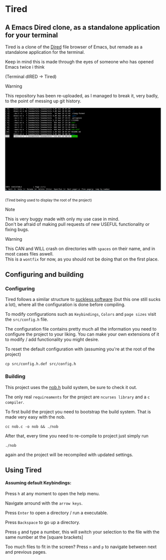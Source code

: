 # Tired

## A Emacs Dired clone, as a standalone application for your terminal 

Tired is a clone of the [Dired](https://wikemacs.org/wiki/Dired) file browser of Emacs, but remade as a standalone application for the terminal.

Keep in mind this is made through the eyes of someone who has opened Emacs twice i think

(Terminal dIRED -> Tired)

> [!WARNING]
> This repository has been re-uploaded, as I managed to break it, very badly, to the point of messing up git history.

<img src="image.png">

<sub>(Tired being used to display the root of the project)</sub>

> [!NOTE]
> This is very buggy made with only my use case in mind.\
> Don't be afraid of making pull requests of new USEFUL functionality or fixing bugs.

> [!WARNING]
> This CAN and WILL crash on directories with `spaces` on their name, and in most cases files aswell.\
> This is a `wontfix` for now, as you should not be doing that on the first place.

## Configuring and building

### Configuring

Tired follows a similar structure to [suckless software](https://suckless.org/) (but this one still sucks a lot), where
all the configuration is done before compiling.

To modify configurations such as `Keybindings`, `Colors` and `page sizes`
visit the `src/config.h` file.

The configuration file contains pretty much all the information you need to configure the project to your liking.
You can make your own extensions of it to modify /  add functionality you might desire.

To reset the default configuration with (assuming you're at the root of the project)
```shell
cp src/config.h.def src/config.h
```

### Building

This project uses the [nob.h](https://github.com/tsoding/nob.h) build system, be sure to check it out.

The only real `requireaments` for the project are `ncurses library` and a `c compiler`.

To first build the project you need to bootstrap the build system. That is made very easy with the nob.

```shell
cc nob.c -o nob && ./nob
```
After that, every time you need to re-compile to project just simply run
```shell
./nob
```
again and the project will be recompiled with updated settings.


## Using Tired

#### Assuming default Keybindings:

Press `h` at any moment to open the help menu.

Navigate arround with the `arrow keys`.

Press `Enter` to open a directory / run a executable.

Press `Backspace` to go up a directory.

Press `g` and type a number, this will switch your selection to the file with the same number at the [square brackets]

Too much files to fit in the screen? Press `n` and `p` to navigate between next and previous pages.
